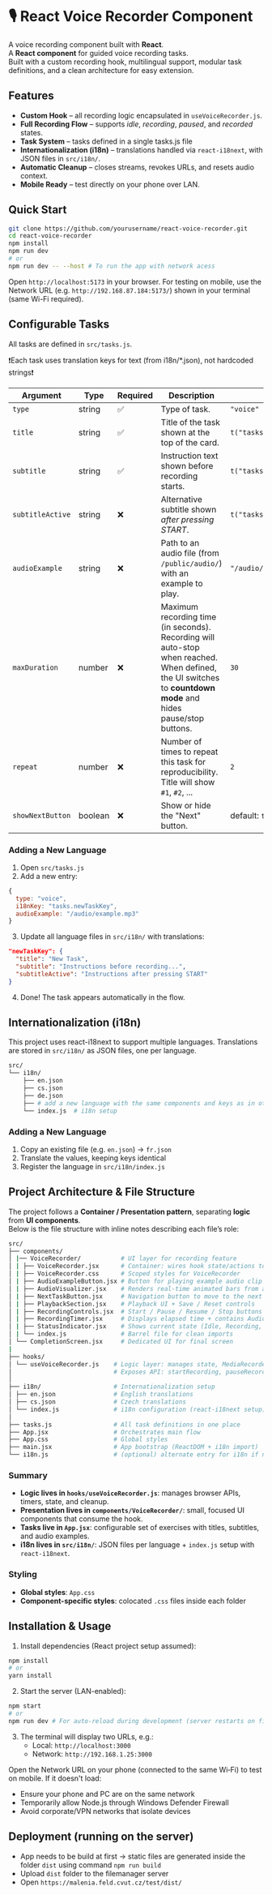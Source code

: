 # 🎙️ React Voice Recorder Component

A voice recording component built with **React**.  
A **React component** for guided voice recording tasks.  
Built with a custom recording hook, multilingual support, modular task definitions, and a clean architecture for easy extension.


## Features
- **Custom Hook** – all recording logic encapsulated in `useVoiceRecorder.js`.
- **Full Recording Flow** – supports *idle*, *recording*, *paused*, and *recorded* states.
- **Task System** – tasks defined in a single tasks.js file
- **Internationalization (i18n)** – translations handled via `react-i18next`, with JSON files in `src/i18n/`.
- **Automatic Cleanup** – closes streams, revokes URLs, and resets audio context.
- **Mobile Ready** – test directly on your phone over LAN.

## Quick Start
```bash
git clone https://github.com/yourusername/react-voice-recorder.git
cd react-voice-recorder
npm install
npm run dev
# or
npm run dev -- --host # To run the app with network acess
```
Open `http://localhost:5173` in your browser.
For testing on mobile, use the Network URL (e.g. `http://192.168.87.184:5173/`) shown in your terminal (same Wi-Fi required).


## Configurable Tasks

All tasks are defined in `src/tasks.js`. 

❗Each task uses translation keys for text (from i18n/*.json), not hardcoded strings❗

| Argument         | Type      | Required  | Description                                         | Example                    |
|------------------|-----------|-----------|-----------------------------------------------------|----------------------------|
| `type`           | string    | ✅        | Type of task.                                      | `"voice"`                  |
| `title`          | string    | ✅        | Title of the task shown at the top of the card.    |`t("tasks.pataka.title")`   |
| `subtitle`       | string    | ✅        | Instruction text shown before recording starts.    |`t("tasks.pataka.subtitle")`|
| `subtitleActive` | string    | ❌        | Alternative subtitle shown *after pressing START*. |`t("tasks.pataka.title")`   |
| `audioExample`   | string    | ❌        | Path to an audio file (from `/public/audio/`) with an example to play.|`"/audio/pataka.mp3"`|
| `maxDuration`    | number    | ❌        | Maximum recording time (in seconds). Recording will auto-stop when reached. When defined, the UI switches to **countdown mode** and hides pause/stop buttons.  | `30` |
| `repeat`         | number    | ❌        | Number of times to repeat this task for reproducibility. Title will show `#1`, `#2`, ... | `2` |
| `showNextButton` | boolean   | ❌        | Show or hide the "Next" button.                    | default: `true`            |

### Adding a New Language
1. Open `src/tasks.js`
2. Add a new entry:
```js
{
  type: "voice",
  i18nKey: "tasks.newTaskKey",
  audioExample: "/audio/example.mp3"
}
```
3. Update all language files in `src/i18n/` with translations:
```json
"newTaskKey": {
  "title": "New Task",
  "subtitle": "Instructions before recording...",
  "subtitleActive": "Instructions after pressing START"
}
```
4. Done! The task appears automatically in the flow.

## Internationalization (i18n)
This project uses react-i18next to support multiple languages.
Translations are stored in `src/i18n/` as JSON files, one per language.
```bash
src/
└── i18n/
    ├── en.json
    ├── cs.json
    ├── de.json
    ├── # add a new language with the same components and keys as in other language files
    └── index.js  # i18n setup
```
### Adding a New Language
1. Copy an existing file (e.g. `en.json`) → `fr.json`
2. Translate the values, keeping keys identical
3. Register the language in `src/i18n/index.js`

## Project Architecture & File Structure
The project follows a **Container / Presentation pattern**, separating **logic** from **UI components**.  
Below is the file structure with inline notes describing each file’s role:
```bash
src/
├── components/
│ |── VoiceRecorder/           # UI layer for recording feature
│ | ├── VoiceRecorder.jsx      # Container: wires hook state/actions to subcomponents
│ | ├── VoiceRecorder.css      # Scoped styles for VoiceRecorder
│ | ├── AudioExampleButton.jsx # Button for playing example audio clip (if defined in task)
│ | ├── AudioVisualizer.jsx    # Renders real-time animated bars from audio levels
│ | ├── NextTaskButton.jsx     # Navigation button to move to the next task
│ | ├── PlaybackSection.jsx    # Playback UI + Save / Reset controls
│ | ├── RecordingControls.jsx  # Start / Pause / Resume / Stop buttons
│ | ├── RecordingTimer.jsx     # Displays elapsed time + contains AudioVisualizer
│ | ├── StatusIndicator.jsx    # Shows current state (Idle, Recording, Paused, etc.)
│ | └── index.js               # Barrel file for clean imports
│ └── CompletionScreen.jsx     # Dedicated UI for final screen
|
├── hooks/
│ └── useVoiceRecorder.js    # Logic layer: manages state, MediaRecorder, AudioContext
│                            # Exposes API: startRecording, pauseRecording, resumeRecording, stopRecording, resetRecording
│
├── i18n/                    # Internationalization setup
│ ├── en.json                # English translations
│ ├── cs.json                # Czech translations
│ └── index.js               # i18n configuration (react-i18next setup)
│
├── tasks.js                 # All task definitions in one place
├── App.jsx                  # Orchestrates main flow
├── App.css                  # Global styles
├── main.jsx                 # App bootstrap (ReactDOM + i18n import)
└── i18n.js                  # (optional) alternate entry for i18n if not inside src/i18n/
```

### Summary
- **Logic lives in `hooks/useVoiceRecorder.js`**: manages browser APIs, timers, state, and cleanup.  
- **Presentation lives in `components/VoiceRecorder/`**: small, focused UI components that consume the hook.  
- **Tasks live in `App.jsx`**: configurable set of exercises with titles, subtitles, and audio examples.  
- **i18n lives in `src/i18n/`**: JSON files per language + `index.js` setup with `react-i18next`.  

### Styling
- **Global styles**: `App.css`
- **Component-specific styles**: colocated `.css` files inside each folder


## Installation & Usage

1. Install dependencies (React project setup assumed):
```bash
npm install
# or
yarn install
```
2. Start the server (LAN-enabled):
```bash
npm start
# or
npm run dev # For auto-reload during development (server restarts on file changes)
```
3. The terminal will display two URLs, e.g.:
   - Local: `http://localhost:3000`
   - Network: `http://192.168.1.25:3000`

Open the Network URL on your phone (connected to the same Wi‑Fi) to test on mobile. If it doesn't load:
- Ensure your phone and PC are on the same network
- Temporarily allow Node.js through Windows Defender Firewall
- Avoid corporate/VPN networks that isolate devices


## Deployment (running on the server)
- App needs to be build at first -> static files are generated inside the folder `dist` using command `npm run build`
- Upload `dist` folder to the filemanager server
- Open `https://malenia.feld.cvut.cz/test/dist/`




